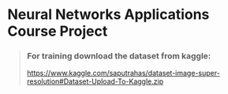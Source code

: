 # Neural Networks Applications Course Project

> ### For training download the dataset from kaggle:
>https://www.kaggle.com/saputrahas/dataset-image-super-resolution#Dataset-Upload-To-Kaggle.zip
